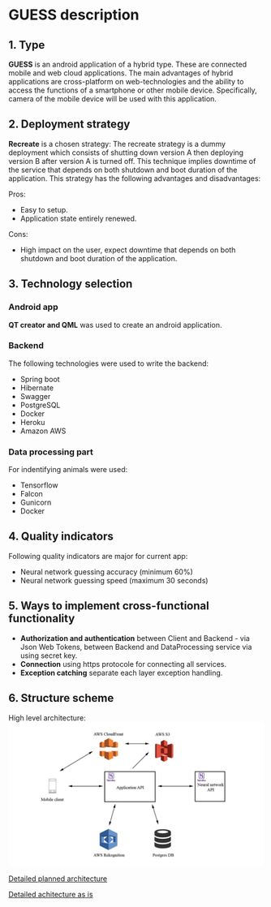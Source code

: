 ﻿# GUESS description
## 1. Type
**GUESS** is an android application of a hybrid type. These are connected mobile and web cloud applications. The main advantages of hybrid applications are cross-platform on web-technologies and the ability to access the functions of a smartphone or other mobile device. Specifically, camera of the mobile device will be used with this application.
## 2. Deployment strategy
**Recreate** is a chosen strategy:
The recreate strategy is a dummy deployment which consists of shutting down version A then deploying version B after version A is turned off. This technique implies downtime of the service that depends on both shutdown and boot duration of the application.
This strategy has the following advantages and disadvantages:

Pros:
 - Easy to setup.
 - Application state entirely renewed.

Cons:
 - High impact on the user, expect downtime that depends on both shutdown and boot duration of the application.

## 3. Technology selection
### Android app
**QT creator and QML** was used to create an android application. 
### Backend
The following technologies were used to write the backend:
 - Spring boot
 - Hibernate
 - Swagger
 - PostgreSQL
 - Docker
 - Heroku
 - Amazon AWS

### Data processing part
For indentifying animals were used:
 - Tensorflow 
 - Falcon
 - Gunicorn
 - Docker

## 4. Quality indicators
Following quality indicators are major for current app:
 - Neural network guessing accuracy (minimum 60%)
 - Neural network guessing speed (maximum 30 seconds)

## 5. Ways to implement cross-functional functionality
 - **Authorization and authentication** between Client and Backend - via Json Web Tokens, between Backend and DataProcessing service via using secret key.
 - **Connection** using https protocole for connecting all services.
 - **Exception catching** separate each layer exception handling.

## 6. Structure scheme
High level architecture:
![pic](HighLevelArchitecture.jpg)

[Detailed planned architecture](ToBe.pdf)

[Detailed achitecture as is](AsIs.pdf)
